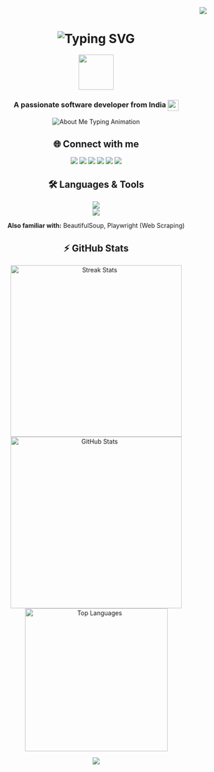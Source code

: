<!-- Visitor Badge -->
<p align="right">
<img src="https://visitor-badge.laobi.icu/badge?page_id=RamanKumar00.RamanKumar00" />
</p>
<!-- Animated Typing SVG -->
<h1 align="center">
<img src="https://readme-typing-svg.herokuapp.com/?font=Righteous&size=35&center=true&vCenter=true&width=500&height=70&duration=4000&lines=Hi+There!+👋;+I'm+Raman+Kumar!;" alt="Typing SVG" />
</h1>
<!-- Profile GIF/Avatar (optional) -->
<p align="center">
<img src="https://media.giphy.com/media/hvRJCLFzcasrR4ia7z/giphy.gif" width="80" />
</p>
<h3 align="center">
A passionate software developer from India
<img src="https://upload.wikimedia.org/wikipedia/en/4/41/Flag_of_India.svg" width="25" style="vertical-align: middle;" />
</h3>
<!-- About Me Section with Emojis -->
<p align="center">
<img src="https://readme-typing-svg.demolab.com?font=Fira+Code&pause=1000&color=F7F7F7&center=true&vCenter=true&width=435&lines=🔭+Currently+working+on+Flutter;🌱+Learning+Dart%2C+Python%2C+Flutter;💬+Ask+me+about+C%2C+CPP%2C+HTML%2C+CSS%2C+JavaScript%2C+MySql;⚡+Fun+fact%3A+Duckworth-Lewis+method+is+an+algorithm!" alt="About Me Typing Animation" />
</p>
<!-- Social Links with Animated Badges -->
<h2 align="center">🌐 Connect with me</h2>
<p align="center">
<a href="mailto:ramankr7321@gmail.com"><img src="https://img.shields.io/badge/Gmail-D14836?style=for-the-badge&logo=gmail&logoColor=white"/></a>
<a href="https://www.linkedin.com/in/raman-kumar-b80913282/" target="blank"><img src="https://img.shields.io/badge/LinkedIn-0077B5?style=for-the-badge&logo=linkedin&logoColor=white"/></a>
<a href="https://RamanKumar00.github.io" target="blank"><img src="https://img.shields.io/badge/GitHub-181717?style=for-the-badge&logo=github&logoColor=white"/></a>
<a href="https://www.instagram.com/.ramankumar/" target="blank"><img src="https://img.shields.io/badge/Instagram-E4405F?style=for-the-badge&logo=instagram&logoColor=white"/></a>
<a href="https://discord.com/channels/939438404251287582/939438404251287584" target="blank"><img src="https://img.shields.io/badge/Discord-5865F2?style=for-the-badge&logo=discord&logoColor=white"/></a>
<a href="https://stackoverflow.com/users/28973253/raman-kumar?tab=profile" target="blank"><img src="https://img.shields.io/badge/StackOverflow-F58025?style=for-the-badge&logo=stackoverflow&logoColor=white"/></a>
</p>
<!-- Skills Section with Animated Icons -->
<h2 align="center">🛠️ Languages & Tools</h2>
<p align="center">
<img src="https://skillicons.dev/icons?i=c,cpp,dart,flutter,python,html,css,javascript" />
<br/>
<img src="https://skillicons.dev/icons?i=windows,linux,github,vscode,selenium,python" />
</p>
<p align="center"><b>Also familiar with:</b> BeautifulSoup, Playwright (Web Scraping)</p>
<!-- GitHub Stats with Animations -->
<h2 align="center">⚡ GitHub Stats</h2>
<p align="center">
<img width="390" src="https://github-readme-streak-stats.herokuapp.com?user=RamanKumar00&theme=dark&hide_border=true&date_format=M%20j%5B%2C%20Y%5D" alt="Streak Stats"/>
<img width="390" src="https://github-readme-stats.vercel.app/api?username=RamanKumar00&show_icons=true&theme=dark&hide_border=true&count_private=true" alt="GitHub Stats" />
<br/>
<img width="325" src="https://github-readme-stats.vercel.app/api/top-langs/?username=RamanKumar00&layout=compact&theme=dark&hide_border=true&langs_count=8&exclude_repo=github-readme-stats" alt="Top Languages" />
</p>
<!-- Animated Divider -->
<p align="center">
<img src="https://capsule-render.vercel.app/api?type=waving&color=gradient&height=100&section=footer"/>
</p>
